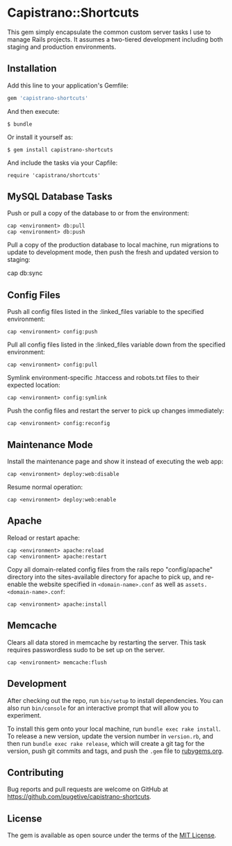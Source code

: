 # Capistrano::Shortcuts

This gem simply encapsulate the common custom server tasks I use to manage Rails projects. It assumes a two-tiered development including both staging and production environments.


## Installation

Add this line to your application's Gemfile:

```ruby
gem 'capistrano-shortcuts'
```


And then execute:

    $ bundle

Or install it yourself as:

    $ gem install capistrano-shortcuts


And include the tasks via your Capfile:

    require 'capistrano/shortcuts'


## MySQL Database Tasks

Push or pull a copy of the database to or from the environment:

    cap <environment> db:pull
    cap <environment> db:push

Pull a copy of the production database to local machine, run migrations to update to development mode, then push the fresh and updated version to staging:

   cap <environment> db:sync

## Config Files

Push all config files listed in the :linked_files variable to the specified environment:

    cap <environment> config:push


Pull all config files listed in the :linked_files variable down from the specified environment:

    cap <environment> config:pull


Symlink environment-specific .htaccess and robots.txt files to their expected location:

    cap <environment> config:symlink


Push the config files and restart the server to pick up changes immediately:

    cap <environment> config:reconfig


## Maintenance Mode

Install the maintenance page and show it instead of executing the web app:

    cap <environment> deploy:web:disable


Resume normal operation:

    cap <environment> deploy:web:enable


## Apache

Reload or restart apache:

    cap <environment> apache:reload
    cap <environment> apache:restart

Copy all domain-related config files from the rails repo "config/apache" directory into the sites-available directory for apache to pick up, and re-enable the website specified in <code>&lt;domain-name&gt;.conf</code> as well as <code>assets.&lt;domain-name&gt;.conf</code>:

    cap <environment> apache:install

## Memcache

Clears all data stored in memcache by restarting the server. This task requires passwordless sudo to be set up on the server.

    cap <environment> memcache:flush

## Development

After checking out the repo, run `bin/setup` to install dependencies. You can also run `bin/console` for an interactive prompt that will allow you to experiment.

To install this gem onto your local machine, run `bundle exec rake install`. To release a new version, update the version number in `version.rb`, and then run `bundle exec rake release`, which will create a git tag for the version, push git commits and tags, and push the `.gem` file to [rubygems.org](https://rubygems.org).

## Contributing

Bug reports and pull requests are welcome on GitHub at https://github.com/pugetive/capistrano-shortcuts.

## License

The gem is available as open source under the terms of the [MIT License](https://opensource.org/licenses/MIT).
